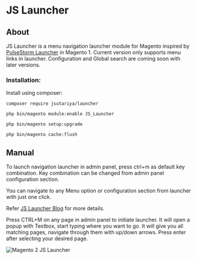 JS Launcher
====================================

## About

JS Launcher is a menu navigation launcher module for Magento inspired by <a href="https://github.com/astorm/PulsestormLauncher">PulseStorm Launcher</a> in Magento 1.
Current version only supports menu links in launcher. Configuration and Global search are coming soon with later versions.

### Installation:
Install using composer:

`composer require jsutariya/launcher`

`php bin/magento module:enable JS_Launcher`

`php bin/magento setup:upgrade`

`php bin/magento cache:flush`

## Manual

To launch navigation launcher in admin panel, press ctrl+m as default key combination. Key combination can be changed from admin panel configuration section.

You can navigate to any Menu option or configuration section from launcher with just one click.

Refer <a href="https://jsutariya.wordpress.com/2019/04/17/magento-2-navigation-menu-launcher/" >JS Launcher Blog</a> for more details.

Press CTRL+M on any page in admin panel to initiate launcher. It will open a popup with Textbox, start typing where you want to go. It will give you all matching pages, navigate through them with up/down arrows. Press enter after selecting your desired page.

<img src="https://jsutariya.files.wordpress.com/2019/04/screenshot-from-2019-04-17-075059.png" title="Magento 2 JS Launcher" alt="Magento 2 JS Launcher" />
